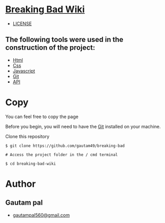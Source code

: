# [Breaking Bad Wiki](https://gautam49.github.io/breaking-bad-wiki/)

- [LICENSE](https://github.com/gautam49/breaking-bad-wiki/blob/main/LICENSE)

## The following tools were used in the construction of the project:

- [Html](https://developer.mozilla.org/pt-BR/docs/Web/HTML)
- [Css](https://developer.mozilla.org/pt-BR/docs/Web/Css)
- [Javascript](https://developer.mozilla.org/pt-BR/docs/Web/Javascript)
- [Git](https://git-scm.com/)
- [API](https://breakingbadapi.com/)

# Copy
You can feel free to copy the page

Before you begin, you will need to have the [Git](https://git-scm.com) installed on your machine.

Clone this repository

```
$ git clone https://github.com/gautam49/breaking-bad

# Access the project folder in the / cmd terminal

$ cd breaking-bad-wiki
```
# Author
## Gautam pal


- [gautampal560@gmail.com](mailto:gautampal560@gmail.com)

